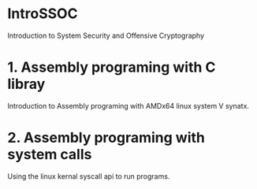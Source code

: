 # IntroSSOC

Introduction to System Security and Offensive Cryptography

# 1. Assembly programing with C libray

Introduction to Assembly programing with AMDx64 linux system V synatx.

# 2. Assembly programing with system calls

Using the linux kernal syscall api to run programs.
